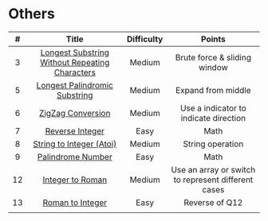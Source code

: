 # Others
| # | Title | Difficulty |Points|
| :-----:| :----: | :----: |:----:| 
|3|[Longest Substring Without Repeating Characters](https://github.com/yuxuanm/Leetcode-Java/blob/master/Leetcode/src/stringandinteger/Q3LongestSubstringWithoutRepeatingCharacters.java)| Medium | Brute force & sliding window|
|5|[Longest Palindromic Substring](https://github.com/yuxuanm/Leetcode-Java/blob/master/Leetcode/src/stringandinteger/Q5LongestPalindromicSubstring.java)| Medium | Expand from middle|
|6|[ZigZag Conversion](https://github.com/yuxuanm/Leetcode-Java/blob/master/Leetcode/src/stringandinteger/Q6ZigZagConversion.java)| Medium | Use a indicator to indicate direction|
|7|[Reverse Integer](https://github.com/yuxuanm/Leetcode-Java/blob/master/Leetcode/src/stringandinteger/Q7ReverseInteger.java)|Easy|Math|
|8|[String to Integer (Atoi)](https://github.com/yuxuanm/Leetcode-Java/blob/master/Leetcode/src/stringandinteger/Q8StringToIntegerATOI.java)| Medium |String operation|
|9|[Palindrome Number](https://github.com/yuxuanm/Leetcode-Java/blob/master/Leetcode/src/stringandinteger/Q9PalindromeNumber.java)| Easy | Math |
|12|[Integer to Roman](https://github.com/yuxuanm/Leetcode-Java/blob/master/Leetcode/src/stringandinteger/Q12IntegerToRoman.java)| Medium |Use an array or switch to represent different cases|
|13|[Roman to Integer](https://github.com/yuxuanm/Leetcode-Java/blob/master/Leetcode/src/stringandinteger/Q13RomanToInteger.java)| Easy |Reverse of Q12|
||[]()|  ||
